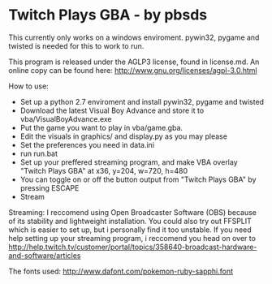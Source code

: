 Twitch Plays GBA - by pbsds
======

This currently only works on a windows enviroment.
pywin32, pygame and twisted is needed for this to work to run.

This program is released under the AGLP3 license, found in license.md.
An online copy can be found here: http://www.gnu.org/licenses/agpl-3.0.html

How to use:
- Set up a python 2.7 enviroment and install pywin32, pygame and twisted
- Download the latest Visual Boy Advance and store it to vba/VisualBoyAdvance.exe
- Put the game you want to play in vba/game.gba.
- Edit the visuals in graphics/ and display.py as you may please
- Set the preferences you need in data.ini
- run run.bat
- Set up your preffered streaming program, and make VBA overlay "Twitch Plays GBA" at x36, y=204, w=720, h=480
- You can toggle on or off the button output from "Twitch Plays GBA" by pressing ESCAPE
- Stream

Streaming:
I reccomend using Open Broadcaster Software (OBS) because of its stability and lightweight installation.
You could also try out FFSPLIT which is easier to set up, but i personally find it too unstable.
If you need help setting up your streaming program, i reccomend you head on over to http://help.twitch.tv/customer/portal/topics/358640-broadcast-hardware-and-software/articles

The fonts used: http://www.dafont.com/pokemon-ruby-sapphi.font
